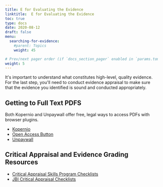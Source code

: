 ```yaml
---
title: E for Evaluating the Evidence
linktitle:  E for Evaluating the Evidence
toc: true
type: docs
date: 2020-08-12
draft: false
menu:
  searching-for-evidence:
    #parent: Topics
    weight: 45

# Prev/next pager order (if `docs_section_pager` enabled in `params.toml`)
weight: 5
---
```



It's important to understand what constitutes high-level, quality evidence. For the last step, you'll need to conduct evidence appraisal to make sure that the evidence you identified is sound and conducted appropriately.

## Getting to Full Text PDFS

Both Kopernio and Unpaywall offer free, legal ways to access PDFs with browser plugins.

* [Kopernio](https://kopernio.com/)
* [Open Access Button](https://openaccessbutton.org/)
* [Unpaywall](https://unpaywall.org/)

## Critical Appraisal and Evidence Grading Resources

* [Critical Appraisal Skills Program Checklists](https://casp-uk.net/casp-tools-checklists/)
* [JBI Critical Appraisal Checklists](https://joannabriggs.org/critical-appraisal-tools)